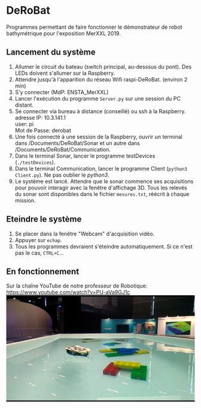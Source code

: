 # DeRoBat
Programmes permettant de faire fonctionner le démonstrateur de robot bathymétrique pour l'exposition MerXXL 2019.  



## Lancement du système
1) Allumer le circuit du bateau (switch principal, au-desssus du pont). Des LEDs doivent s'allumer sur la Raspberry.  
2) Attendre jusqu'à l'apparition du réseau Wifi raspi-DeRoBat. (environ 2 min)  
3) S'y connecter (MdP: ENSTA_MerXXL)
4) Lancer l'exécution du programme `Server.py` sur une session du PC distant.
5) Se connecter via bureau à distance (conseillé) ou ssh à la Raspberry.   
adresse IP: 10.3.141.1  
user: pi  
Mot de Passe: derobat  
6) Une fois connecté à une session de la Raspberry, ouvrir un terminal dans /Documents/DeRoBat/Sonar et un autre dans /Documents/DeRoBat/Communication.
7) Dans le terminal Sonar, lancer le programme testDevices (`./testDevices`).
8) Dans le terminal Communication, lancer le programme Client (`python3 Client.py`). Ne pas oublier le *python3*.
9) Le système est lancé. Attendre que le sonar commence ses acquisitions pour pouvoir interagir avec la fenêtre d'affichage 3D. Tous les relevés du sonar sont disponibles dans le fichier `mesures.txt`, réécrit à chaque mission.  

## Eteindre le système
1) Se placer dans la fenêtre "Webcam" d'acquisition vidéo.
2) Appuyer sur `echap`.
3) Tous les programmes devraient s'éteindre automatiquement. Si ce n'est pas le cas, `CTRL+C`...


## En fonctionnement
Sur la chaîne YouTube de notre professeur de Robotique: https://www.youtube.com/watch?v=PU-aVa9GJ1c
![alt text](https://github.com/Matthix7/DeRoBat/blob/master/Visuels/Bateau/Fischkutter/Screenshot_20190703-202959.png "En fonctionnement")
